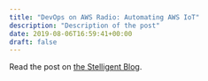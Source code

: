 ```yaml
---
title: "DevOps on AWS Radio: Automating AWS IoT"
description: "Description of the post"
date: 2019-08-06T16:59:41+00:00
draft: false
---
```


Read the post on [the Stelligent Blog](https://stelligent.com/2019/08/06/devops-on-aws-radio-automating-aws-iot-episode-25/).

